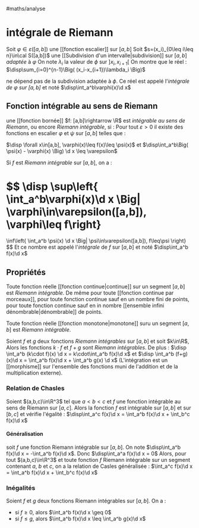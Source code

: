 #maths/analyse 
# intégrale de Riemann

Soit $\varphi\in\varepsilon([a,b])$ une [[fonction escalier]] sur $[a,b]$
Soit $s=(x_i)_{0\leq i\leq n}\in\cal S([a,b])$ une [[Subdivision d'un intervalle|subdivision]] sur $[a,b]$ _adaptée_ à $\varphi$
On note $\lambda_i$ la valeur de $\phi$ sur $]x_i,x_{i+1}[$
On montre que le réel :
$\disp\sum_{i=0}^{n-1}\Big( (x_i-x_{i+1})\lambda_i \Big)$

ne dépend pas de la subdivision adaptée à $\phi$.
Ce réel est appelé l'_intégrale de $\varphi$ sur $[a,b]$_ et noté $\disp\int_a^b\varphi(x)\d x$

## Fonction intégrable au sens de Riemann
une [[fonction bornée]] $f: [a,b]\rightarrow \R$ est _intégrable au sens de Riemann_, ou encore _Riemann intégrable_, si :
Pour tout $\varepsilon>0$ il existe des fonctions en escalier $\varphi$ et $\psi$ sur $[a,b]$ telles que :

$\disp \forall x\in[a,b], \varphi(x)\leq f(x)\leq \psi(x)$ et $\disp\int_a^b\Big( \psi(x) - \varphi(x) \Big) \d x \leq \varepsilon$

Si $f$ est _Riemann intégrable_ sur $[a,b]$, on a :

$$
\disp
\sup\left\{ \int_a^b\varphi(x)\d x \Big| \varphi\in\varepsilon([a,b]), \varphi\leq f\right\}
= 
\inf\left\{ \int_a^b \psi(x) \d x \Big| \psi\in\varepsilon([a,b]), f\leq\psi \right\}
$$
Et ce nombre est appelé l'_intégrale_ de $f$ sur $[a,b]$ et noté $\disp\int_a^b f(x)\d x$



## Propriétés

Toute fonction réelle [[fonction continue|continue]] sur un segment $[a,b]$ est _Riemann intégrable_.
De même pour toute [[fonction continue par morceaux]], pour toute fonction continue sauf en un nombre fini de points, pour toute fonction continue sauf en in nombre [[ensemble infini dénombrable|dénombrable]] de points.


Toute fonction réelle [[fonction monotone|monotone]] suru un segment $[a,b]$ est _Riemann intégrable_.

Soient $f$ et $g$ deux fonctions _Riemann intégrables_ sur $[a,b]$ et soit $k\in\R$,
Alors les fonctions $k\cdot f$ et $f+g$ sont _Riemann intégrables_.
De plus :
$\disp \int_a^b (k\cdot f)(x) \d x = k\cdot\int_a^b f(x)\d x$
et 
$\disp \int_a^b (f+g)(x)\d x = \int_a^b f(x)\d x + \int_a^b g(x) \d x$
(L'intégration est un [[morphisme]] sur l'ensemble des fonctions muni de l'addition et de la multiplication externe).


### Relation de Chasles
Soient $(a,b,c)\in\R^3$ tel que $a<b<c$ et $f$ une fonction intégrable au sens de Riemann sur $[a,c]$.
Alors la fonction $f$ est intégrable sur $[a,b]$ et sur $[b,c]$ et vérifie l'égalité :
$\disp\int_a^c f(x)\d x = \int_a^b f(x)\d x + \int_b^c f(x)\d x$

#### Généralisation
soit $f$ une fonction Riemann intégrable sur $[a,b]$.
On note $\disp\int_a^b f(x)\d x = -\int_a^b f(x)\d x$. Donc $\disp\int_a^a f(x)\d x = 0$
Alors, pour tout $(a,b,c)\in\R^3$ et toute fonction $f$ Riemann intégrable sur un segment contenant $a$, $b$ et $c$, on a la relation de Casles généralisée :
$\int_a^c f(x)\d x = \int_a^b f(x)\d x + \int_b^c f(x)\d x$

### Inégalités

Soient $f$ et $g$ deux fonctions Riemann intégrables sur $[a,b]$. On a :
 - si $f\geq0$, alors $\int_a^b f(x)\d x \geq 0$
 - si $f\leq g$, alors $\int_a^b f(x)\d x \leq \int_a^b g(x)\d x$